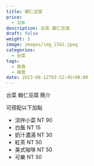 ```yaml
---
title: 蝦仁豆腐
price:
  - 320
description: 台菜 蝦仁豆腐
draft: false
weight: 3
image: images/img_1562.jpeg
categories:
  - 台菜
tags:
  - 素食
  - 辣度
date: 2023-08-12T03:52:45+08:00
---
```


台菜 蝦仁豆腐 簡介

可搭配以下加點

- 涼拌小菜  NT 90
- 白飯 NT 15
- 奶汁濃湯 NT 30
- 紅茶  NT 50
- 美式咖啡 NT 50
- 可樂 NT 50
